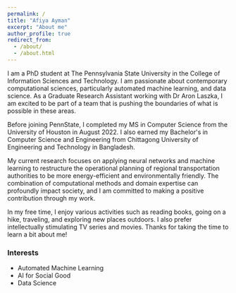 ```yaml
---
permalink: /
title: "Afiya Ayman"
excerpt: "About me"
author_profile: true
redirect_from: 
  - /about/
  - /about.html
---
```


I am a PhD student at The Pennsylvania State University in the College of Information Sciences and Technology. I am passionate about contemporary computational sciences, particularly automated machine learning, and data science. As a Graduate Research Assistant working with Dr Aron Laszka, I am excited to be part of a team that is pushing the boundaries of what is possible in these areas.

Before joining PennState, I completed my MS in Computer Science from the University of Houston in August 2022. I also earned my Bachelor's in Computer Science and Engineering from Chittagong University of Engineering and Technology in Bangladesh.

My current research focuses on applying neural networks and machine learning to restructure the operational planning of regional transportation authorities to be more energy-efficient and environmentally friendly. The combination of computational methods and domain expertise can profoundly impact society, and I am committed to making a positive contribution through my work.

In my free time, I enjoy various activities such as reading books, going on a hike, traveling, and exploring new places outdoors.  I also prefer intellectually stimulating TV series and movies. Thanks for taking the time to learn a bit about me!

[//]: # (I have a particular interest in fiction books and I like to explore new places outdoors. I also prefer intellectually stimulating TV series and movies. )
### Interests

* Automated Machine Learning
* AI for Social Good
* Data Science

